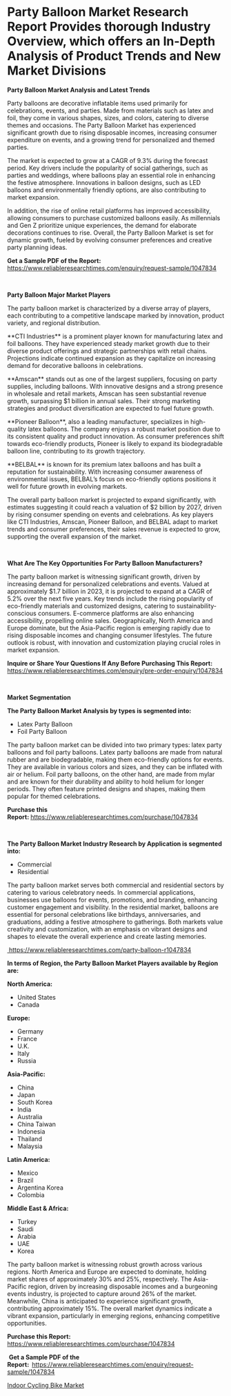 <p><h1>Party Balloon Market Research Report Provides thorough Industry Overview, which offers an In-Depth Analysis of Product Trends and New Market Divisions</h1></p><p><strong>Party Balloon Market Analysis and Latest Trends</strong></p>
<p><p>Party balloons are decorative inflatable items used primarily for celebrations, events, and parties. Made from materials such as latex and foil, they come in various shapes, sizes, and colors, catering to diverse themes and occasions. The Party Balloon Market has experienced significant growth due to rising disposable incomes, increasing consumer expenditure on events, and a growing trend for personalized and themed parties. </p><p>The market is expected to grow at a CAGR of 9.3% during the forecast period. Key drivers include the popularity of social gatherings, such as parties and weddings, where balloons play an essential role in enhancing the festive atmosphere. Innovations in balloon designs, such as LED balloons and environmentally friendly options, are also contributing to market expansion. </p><p>In addition, the rise of online retail platforms has improved accessibility, allowing consumers to purchase customized balloons easily. As millennials and Gen Z prioritize unique experiences, the demand for elaborate decorations continues to rise. Overall, the Party Balloon Market is set for dynamic growth, fueled by evolving consumer preferences and creative party planning ideas.</p></p>
<p><strong>Get a Sample PDF of the Report:&nbsp;</strong> <a href="https://www.reliableresearchtimes.com/enquiry/request-sample/1047834?utm_campaign=2240&utm_medium=2&utm_source=Github&utm_content=ia&utm_term=09022025&utm_id=party-balloon">https://www.reliableresearchtimes.com/enquiry/request-sample/1047834</a></p>
<p>&nbsp;</p>
<p><strong>Party Balloon Major Market Players</strong></p>
<p><p>The party balloon market is characterized by a diverse array of players, each contributing to a competitive landscape marked by innovation, product variety, and regional distribution.</p><p>**CTI Industries** is a prominent player known for manufacturing latex and foil balloons. They have experienced steady market growth due to their diverse product offerings and strategic partnerships with retail chains. Projections indicate continued expansion as they capitalize on increasing demand for decorative balloons in celebrations.</p><p>**Amscan** stands out as one of the largest suppliers, focusing on party supplies, including balloons. With innovative designs and a strong presence in wholesale and retail markets, Amscan has seen substantial revenue growth, surpassing $1 billion in annual sales. Their strong marketing strategies and product diversification are expected to fuel future growth.</p><p>**Pioneer Balloon**, also a leading manufacturer, specializes in high-quality latex balloons. The company enjoys a robust market position due to its consistent quality and product innovation. As consumer preferences shift towards eco-friendly products, Pioneer is likely to expand its biodegradable balloon line, contributing to its growth trajectory.</p><p>**BELBAL** is known for its premium latex balloons and has built a reputation for sustainability. With increasing consumer awareness of environmental issues, BELBAL’s focus on eco-friendly options positions it well for future growth in evolving markets.</p><p>The overall party balloon market is projected to expand significantly, with estimates suggesting it could reach a valuation of $2 billion by 2027, driven by rising consumer spending on events and celebrations. As key players like CTI Industries, Amscan, Pioneer Balloon, and BELBAL adapt to market trends and consumer preferences, their sales revenue is expected to grow, supporting the overall expansion of the market.</p></p>
<p>&nbsp;</p>
<p><strong>What Are The Key Opportunities For Party Balloon Manufacturers?</strong></p>
<p><p>The party balloon market is witnessing significant growth, driven by increasing demand for personalized celebrations and events. Valued at approximately $1.7 billion in 2023, it is projected to expand at a CAGR of 5.2% over the next five years. Key trends include the rising popularity of eco-friendly materials and customized designs, catering to sustainability-conscious consumers. E-commerce platforms are also enhancing accessibility, propelling online sales. Geographically, North America and Europe dominate, but the Asia-Pacific region is emerging rapidly due to rising disposable incomes and changing consumer lifestyles. The future outlook is robust, with innovation and customization playing crucial roles in market expansion.</p></p>
<p><strong>Inquire or Share Your Questions If Any Before Purchasing This Report:</strong> <a href="https://www.reliableresearchtimes.com/enquiry/pre-order-enquiry/1047834?utm_campaign=2240&utm_medium=2&utm_source=Github&utm_content=ia&utm_term=09022025&utm_id=party-balloon">https://www.reliableresearchtimes.com/enquiry/pre-order-enquiry/1047834</a></p>
<p>&nbsp;</p>
<p><strong>Market Segmentation</strong></p>
<p><strong>The Party Balloon Market Analysis by types is segmented into:</strong></p>
<p><ul><li>Latex Party Balloon</li><li>Foil Party Balloon</li></ul></p>
<p><p>The party balloon market can be divided into two primary types: latex party balloons and foil party balloons. Latex party balloons are made from natural rubber and are biodegradable, making them eco-friendly options for events. They are available in various colors and sizes, and they can be inflated with air or helium. Foil party balloons, on the other hand, are made from mylar and are known for their durability and ability to hold helium for longer periods. They often feature printed designs and shapes, making them popular for themed celebrations.</p></p>
<p><strong>Purchase this Report:&nbsp;</strong><a href="https://www.reliableresearchtimes.com/purchase/1047834?utm_campaign=2240&utm_medium=2&utm_source=Github&utm_content=ia&utm_term=09022025&utm_id=party-balloon">https://www.reliableresearchtimes.com/purchase/1047834</a></p>
<p>&nbsp;</p>
<p><strong>The Party Balloon Market Industry Research by Application is segmented into:</strong></p>
<p><ul><li>Commercial</li><li>Residential</li></ul></p>
<p><p>The party balloon market serves both commercial and residential sectors by catering to various celebratory needs. In commercial applications, businesses use balloons for events, promotions, and branding, enhancing customer engagement and visibility. In the residential market, balloons are essential for personal celebrations like birthdays, anniversaries, and graduations, adding a festive atmosphere to gatherings. Both markets value creativity and customization, with an emphasis on vibrant designs and shapes to elevate the overall experience and create lasting memories.</p></p>
<p><a href="https://www.reliableresearchtimes.com/party-balloon-r1047834?utm_campaign=2240&utm_medium=2&utm_source=Github&utm_content=ia&utm_term=09022025&utm_id=party-balloon">&nbsp;https://www.reliableresearchtimes.com/party-balloon-r1047834</a></p>
<p><strong>In terms of Region, the Party Balloon Market Players available by Region are:</strong></p>
<p>
    <p> <strong> North America: </strong>
        <ul>
            <li>United States</li>
            <li>Canada</li>
        </ul>
        </p> 
    <p> <strong> Europe: </strong>
        <ul>
            <li>Germany</li>
            <li>France</li>
            <li>U.K.</li>
            <li>Italy</li>
            <li>Russia</li>
        </ul>
        </p> 
    <p> <strong> Asia-Pacific: </strong>
        <ul>
            <li>China</li>
            <li>Japan</li>
            <li>South Korea</li>
            <li>India</li>
            <li>Australia</li>
            <li>China Taiwan</li>
            <li>Indonesia</li>
            <li>Thailand</li>
            <li>Malaysia</li>
        </ul>
        </p> 
    <p> <strong> Latin America: </strong>
        <ul>
            <li>Mexico</li>
            <li>Brazil</li>
            <li>Argentina Korea</li>
            <li>Colombia</li>
        </ul>
        </p> 
    <p> <strong> Middle East & Africa: </strong>
        <ul>
            <li>Turkey</li>
            <li>Saudi</li>
            <li>Arabia</li>
            <li>UAE</li>
            <li>Korea</li>
        </ul>
    </p>
    </p>
<p><p>The party balloon market is witnessing robust growth across various regions. North America and Europe are expected to dominate, holding market shares of approximately 30% and 25%, respectively. The Asia-Pacific region, driven by increasing disposable incomes and a burgeoning events industry, is projected to capture around 26% of the market. Meanwhile, China is anticipated to experience significant growth, contributing approximately 15%. The overall market dynamics indicate a vibrant expansion, particularly in emerging regions, enhancing competitive opportunities.</p></p>
<p><strong>Purchase this Report: </strong><a href="https://www.reliableresearchtimes.com/purchase/1047834?utm_campaign=2240&utm_medium=2&utm_source=Github&utm_content=ia&utm_term=09022025&utm_id=party-balloon">https://www.reliableresearchtimes.com/purchase/1047834</a></p>
<p>&nbsp;<strong>Get a Sample PDF of the Report:&nbsp;&nbsp;</strong><a href="https://www.reliableresearchtimes.com/enquiry/request-sample/1047834?utm_campaign=2240&utm_medium=2&utm_source=Github&utm_content=ia&utm_term=09022025&utm_id=party-balloon">https://www.reliableresearchtimes.com/enquiry/request-sample/1047834</a></p>
<p><strong></strong></p>
<p><p><a href="https://github.com/stillsfloria19981/Market-Research-Report-List-1/blob/main/indoor-cycling-bike-market.md?utm_campaign=2240&utm_medium=2&utm_source=Github&utm_content=ia&utm_term=09022025&utm_id=party-balloon">Indoor Cycling Bike Market</a></p></p>